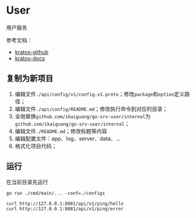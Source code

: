 # User

用户服务

参考文档：

- [kratos-github](https://github.com/go-kratos/kratos)
- [kratos-docs](https://go-kratos.dev/docs/)

## 复制为新项目

1. 编辑文件`./api/config/v1/config.v1.proto`；修改`package`和`option`定义路径；
2. 编辑文件`./api/config/README.md`；修改执行命令到对应的目录；
3. 全局替换`github.com/ikaiguang/go-srv-user/internal`为`github.com/ikaiguang/go-srv-user/internal`；
4. 编辑文件`./README.md`；修改标题等内容
5. 编辑配置文件：app、log、server、data、... 
6. 格式化项目代码；

## 运行

在当前目录先运行

```shell
go run ./cmd/main/... -conf=./configs

curl http://127.0.0.1:8081/api/v1/ping/hello
curl http://127.0.0.1:8081/api/v1/ping/error
```
